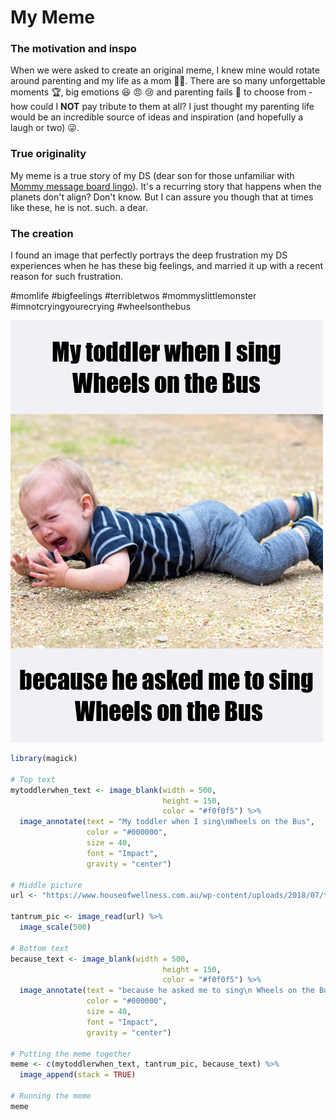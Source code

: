 # My Meme

### The motivation and inspo

When we were asked to create an original meme, I knew mine would rotate around parenting and my life as a mom 👩‍🍼.
There are so many unforgettable moments 🏆, big emotions 😆 😠 😢 and parenting fails 💩 to choose from - how could I __NOT__ pay tribute to them at all? 
I just thought my parenting life would be an incredible source of ideas and inspiration (and hopefully a laugh or two) 😜.

### True originality

My meme is a true story of my DS (dear son for those unfamiliar with [Mommy message board lingo](https://monicaandandy.com/blogs/ma-edit/mom-terms-to-know)).  It's a recurring story that happens when the planets don't align? Don't know.  But I can assure you though that at times like these, he is not. such. a dear.

### The creation

I found an image that perfectly portrays the deep frustration my DS experiences when he has these big feelings, and married it up with a recent reason for such frustration.

#momlife #bigfeelings #terribletwos #mommyslittlemonster #imnotcryingyourecrying #wheelsonthebus

![](my_meme.png)

```r
library(magick)

# Top text
mytoddlerwhen_text <- image_blank(width = 500,
                                  height = 150,
                                  color = "#f0f0f5") %>%
  image_annotate(text = "My toddler when I sing\nWheels on the Bus",
                 color = "#000000",
                 size = 40,
                 font = "Impact",
                 gravity = "center")

# Middle picture 
url <- "https://www.houseofwellness.com.au/wp-content/uploads/2018/07/toddler-tantrums-displayplaybutton.jpg"

tantrum_pic <- image_read(url) %>%
  image_scale(500)

# Bottom text
because_text <- image_blank(width = 500,
                                  height = 150,
                                  color = "#f0f0f5") %>%
  image_annotate(text = "because he asked me to sing\n Wheels on the Bus",
                 color = "#000000",
                 size = 40,
                 font = "Impact",
                 gravity = "center")

# Putting the meme together
meme <- c(mytoddlerwhen_text, tantrum_pic, because_text) %>%
  image_append(stack = TRUE)

# Running the meme
meme
```
